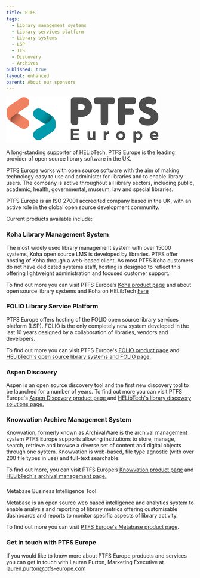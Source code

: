 ```yaml
---
title: PTFS
tags:
  - Library management systems
  - Library services platform
  - Library systems
  - LSP
  - ILS
  - Discovery
  - Archives
published: true
layout: enhanced
parent: About our sponsors
---
```

![](/assets/images/ptfs.png)

A long-standing supporter of HELibTech, PTFS Europe is the leading provider of open source library software in the UK.

PTFS Europe works with open source software with the aim of making technology easy to use and administer for libraries and to enable library users. The company is active throughout all library sectors, including public, academic, health, governmental, museum, law and special libraries. 

PTFS Europe is an ISO 27001 accredited company based in the UK, with an active role in the global open source development community.

Current products available include:



### Koha Library Management System

The most widely used library management system with over 15000 systems, Koha open source LMS is developed by libraries. PTFS offer hosting of Koha through a web-based client. As most PTFS Koha customers do not have dedicated systems staff, hosting is designed to reflect this offering lightweight administration and focused customer support.

To find out more you can visit PTFS Europe’s [Koha product page](https://ptfs-europe.com/products/koha-lms/)
and about open source library systems and Koha on HELibTech [here](https://www.helibtech.com/core-library-systems/open-source-systems)

[](https://www.helibtech.com/core-library-systems/open-source-systems)

### FOLIO Library Service Platform

PTFS Europe offers hosting of the FOLIO open source library services platform (LSP).  FOLIO is the only completely new system developed in the last 10 years
designed by a collaboration of libraries, vendors and developers. 

To find out more you can visit PTFS Europe's [FOLIO product page](https://ptfs-europe.com/products/folio/) and [HELibTech's open source library systems and FOLIO page.](https://www.helibtech.com/core-library-systems/open-source-systems)

### Aspen Discovery

Aspen is an open source discovery tool and the first new discovery tool to be launched for a number of years. To find out more you can visit PTFS Europe's [Aspen Discovery product page](https://ptfs-europe.com/products/aspen-discovery/)[ ](https://ptfs-europe.com/products/aspen-discovery/)and [HELibTech's library discovery solutions page.](https://www.helibtech.com/discovery/)

[](https://www.helibtech.com/discovery/)[](https://www.helibtech.com/discovery/)

### Knowvation Archive Management System

Knowvation, formerly known as ArchivalWare is the archival management system PTFS Europe supports allowing institutions to store, manage, search, retrieve and browse a diverse set of content and digital objects through one system. Knowvation is web-based, file type agnostic (with over 200 file types in use) and full-text searchable. 

To find out more, you can visit PTFS Europe’s [Knowvation product page](https://ptfs-europe.com/products/knowvation/) and [HELibTech's archival management page.](https://www.helibtech.com/archives-and-special-collections/)

### [](https://www.helibtech.com/archives-and-special-collections/)

Metabase Business Intelligence Tool

Metabase is an open source web based intelligence and analytics system to enable analysis and reporting of library metrics offering customisable dashboards and reports to monitor specific aspects of library activity. [](https://ptfs-europe.com/products/metabase/)

To find out more you can visit [PTFS Europe's Metabase product page](https://ptfs-europe.com/products/metabase/).

[](https://ptfs-europe.com/products/metabase/)

### Get in touch with PTFS Europe

If you would like to know more about PTFS Europe products and services you can get in touch with Lauren Purton, Marketing Executive at [lauren.purton@ptfs-europe.com](mailto:lauren.purton@ptfs-europe.com)
